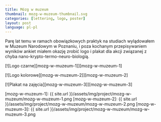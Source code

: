 ```yaml
---
title: Mózg w muzeum
thumbnail: mozg-w-muzeum-thumbnail.svg
categories: [lettering, logo, poster]
layout: post
language: pl-pl
---
```


Parę lat temu w ramach obowiązkowych praktyk na studiach wylądowałem w Muzeum Narodowym w Poznaniu, i poza kochanym przepisywaniem wyników ankiet miałem okazję zrobić logo i plakat dla akcji związanej z chyba nano-krypto-termo-neuro-biologią.

[![Logo czarne][mozg-w-muzeum-1]][mozg-w-muzeum-1]

[![Logo kolorowe][mozg-w-muzeum-2]][mozg-w-muzeum-2]

[![Plakat na zajęcia][mozg-w-muzeum-3]][mozg-w-muzeum-3]

[mozg-w-muzeum-1]: {{ site.url }}/assets/img/project/mozg-w-muzeum/mozg-w-muzeum-1.png
[mozg-w-muzeum-2]: {{ site.url }}/assets/img/project/mozg-w-muzeum/mozg-w-muzeum-2.png
[mozg-w-muzeum-3]: {{ site.url }}/assets/img/project/mozg-w-muzeum/mozg-w-muzeum-3.png